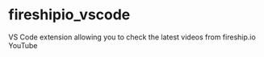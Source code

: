 # fireshipio_vscode
VS Code extension allowing you to check the latest videos from fireship.io YouTube
